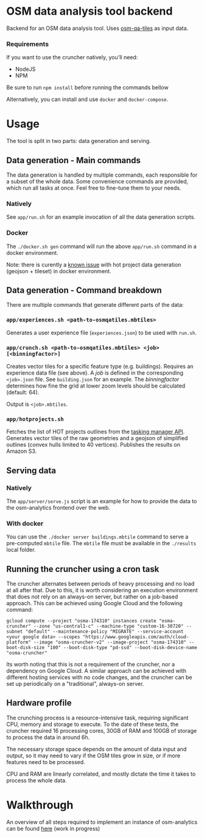 OSM data analysis tool backend
=============================

Backend for an OSM data analysis tool. Uses [osm-qa-tiles](https://osmlab.github.io/osm-qa-tiles/) as input data.

### Requirements

If you want to use the cruncher natively, you'll need:
- NodeJS
- NPM

Be sure to run `npm install` before running the commands bellow

Alternatively, you can install and use `docker` and `docker-compose`.

# Usage

The tool is split in two parts: data generation and serving.

## Data generation - Main commands

The data generation is handled by multiple commands, each responsible for a subset of the whole data. 
Some convenience commands are provided, which run all tasks at once. Feel free to fine-tune them to your needs.

### Natively

See `app/run.sh` for an example invocation of all the data generation scripts.

### Docker

The `./docker.sh gen` command will run the above `app/run.sh` command in a docker environment.

Note: there is curently a [known issue](https://github.com/GFDRR/osm-analytics-cruncher/issues/14) with hot project data generation (geojson + tileset) in docker environment.  

## Data generation - Command breakdown

There are multiple commands that generate different parts of the data:

### `app/experiences.sh <path-to-osmqatiles.mbtiles>`

Generates a user experience file (`experiences.json`) to be used with `run.sh`.

### `app/crunch.sh <path-to-osmqatiles.mbtiles> <job> [<binningfactor>]`

Creates vector tiles for a specific feature type (e.g. buildings). Requires an experience data file (see above). A *job* is defined in the corresponding `<job>.json` file. See `building.json` for an example. The *binningfactor* determines how fine the grid at lower zoom levels should be calculated (default: 64).

Output is `<job>.mbtiles`.

### `app/hotprojects.sh`

Fetches the list of HOT projects outlines from the [tasking manager API](https://github.com/hotosm/osm-tasking-manager2/wiki/API). Generates vector tiles of the raw geometries and a geojson of simplified outlines (convex hulls limited to 40 vertices). Publishes the results on Amazon S3.

## Serving data

### Natively

The `app/server/serve.js` script is an example for how to provide the data to the osm-analytics frontend over the web.

### With docker

You can use the `./docker server buildings.mbtile` command to serve a pre-computed `mbtile` file. The `mbtile` file must be available in the `./results` local folder.


## Running the cruncher using a cron task

The cruncher alternates between periods of heavy processing and no load at all after that. Due to this, it is worth considering an execution environment
that does not rely on an always-on server, but rather on a job-based approach. This can be achieved using Google Cloud and the following command:

`gcloud compute --project "osma-174310" instances create "osma-cruncher" --zone "us-central1-c" --machine-type "custom-16-30720" --subnet "default" --maintenance-policy "MIGRATE" --service-account <your google data> --scopes "https://www.googleapis.com/auth/cloud-platform" --image "osma-cruncher-v2" --image-project "osma-174310" --boot-disk-size "100" --boot-disk-type "pd-ssd" --boot-disk-device-name "osma-cruncher"`

Its worth noting that this is not a requirement of the cruncher, nor a dependency on Google Cloud. A similar approach can be achieved
with different hosting services with no code changes, and the cruncher can be set up periodically on a "traditional", always-on server.

## Hardware profile

The crunching process is a resource-intensive task, requiring significant CPU, memory and storage to execute. 
To the date of these tests, the cruncher required 16 processing cores, 30GB of RAM and 100GB of storage to process the data in around 6h.

The necessary storage space depends on the amount of data input and output, so it may need to vary if the OSM tiles grow in size, or if more features need to be processed.

CPU and RAM are linearly correlated, and mostly dictate the time it takes to process the whole data.

# Walkthrough

An overview of all steps required to implement an instance of osm-analytics can be found [here](https://gist.github.com/tyrasd/5f17d10a5b9ab1c8d2409238a5e0a54b) (work in progress)
